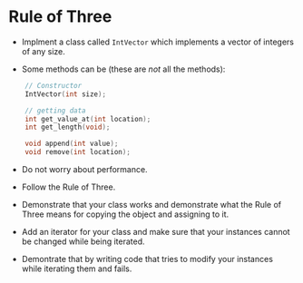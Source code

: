 # Rule of Three

* Implment a class called `IntVector` which implements a vector of integers of any size.

* Some methods can be (these are *not* all the methods):

```c++
    // Constructor
    IntVector(int size);

    // getting data
    int get_value_at(int location);
    int get_length(void);

    void append(int value);
    void remove(int location);
```

* Do not worry about performance.

* Follow the Rule of Three.

* Demonstrate that your class works and demonstrate what the Rule of Three means for copying the object and assigning to it.

* Add an iterator for your class and make sure that your instances cannot be changed while being iterated. 

* Demontrate that by writing code that tries to modify your instances while iterating them and fails.
